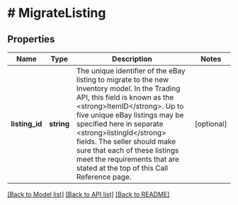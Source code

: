 # # MigrateListing

## Properties

Name | Type | Description | Notes
------------ | ------------- | ------------- | -------------
**listing_id** | **string** | The unique identifier of the eBay listing to migrate to the new Inventory model. In the Trading API, this field is known as the &lt;strong&gt;ItemID&lt;/strong&gt;. Up to five unique eBay listings may be specified here in separate &lt;strong&gt;listingId&lt;/strong&gt; fields. The seller should make sure that each of these listings meet the requirements that are stated at the top of this Call Reference page. | [optional]

[[Back to Model list]](../../README.md#models) [[Back to API list]](../../README.md#endpoints) [[Back to README]](../../README.md)
